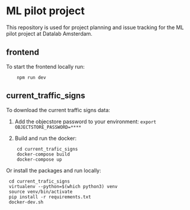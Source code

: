 # ML pilot project

This repository is used for project planning and issue tracking for the ML
pilot project at Datalab Amsterdam.

## frontend

To start the frontend locally run:
```
	npm run dev
```

## current_traffic_signs
To download the current traffic signs data:

1. Add the objecstore password to your environment:
```export OBJECTSTORE_PASSWORD=****```

2. Build and run the docker:
```
    cd current_trafic_signs
    docker-compose build
    docker-compose up
```
Or install the packages and run locally:
```
 cd current_trafic_signs
 virtualenv --python=$(which python3) venv
 source venv/bin/activate
 pip install -r requirements.txt
 docker-dev.sh
```

